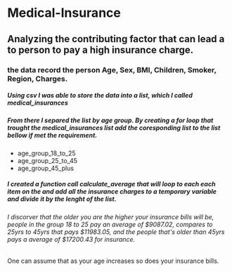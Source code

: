 # Medical-Insurance

## Analyzing the contributing factor that can lead a to person to pay a high insurance charge.


### the data record the person Age, Sex, BMI, Children, Smoker, Region, Charges.

##### Using csv I was able to store the data into a list, which I called medical_insurances
##### From there I separed the list by age group. By creating a for loop that trought the medical_insurances list add the coresponding list to the list bellow if met the requirement.
- age_group_18_to_25
- age_group_25_to_45 
- age_group_45_plus

##### I created a function call calculate_average that will loop to each each item on the and add all the insurance charges to a temporary variable and divide it by the lenght of the list.

###### I discorver that the older you are the higher your insurance bills will be, people in the group 18 to 25 pay an average of $9087.02, compares to 25yrs to 45yrs that pays $11983.05, and the people that's older than 45yrs pays a average of $17200.43 for insurance.

One can assume that as your age increases so does your insurance bills. 
